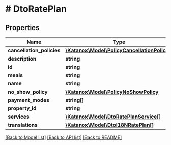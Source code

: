 # # DtoRatePlan

## Properties

Name | Type | Description | Notes
------------ | ------------- | ------------- | -------------
**cancellation_policies** | [**\Katanox\Model\PolicyCancellationPolicy[]**](PolicyCancellationPolicy.md) |  | [optional]
**description** | **string** |  | [optional]
**id** | **string** |  | [optional]
**meals** | **string** |  | [optional]
**name** | **string** |  | [optional]
**no_show_policy** | [**\Katanox\Model\PolicyNoShowPolicy**](PolicyNoShowPolicy.md) |  | [optional]
**payment_modes** | **string[]** |  | [optional]
**property_id** | **string** |  | [optional]
**services** | [**\Katanox\Model\DtoRatePlanService[]**](DtoRatePlanService.md) |  | [optional]
**translations** | [**\Katanox\Model\DtoI18NRatePlan[]**](DtoI18NRatePlan.md) |  | [optional]

[[Back to Model list]](../../README.md#models) [[Back to API list]](../../README.md#endpoints) [[Back to README]](../../README.md)

